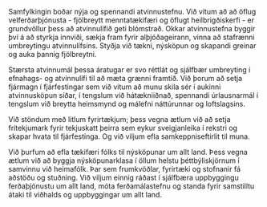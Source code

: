 Samfylkingin boðar nýja og spennandi atvinnustefnu. Við vitum að að öflug velferðarþjónusta - fjölbreytt menntatækifæri og öflugt heilbrigðiskerfi - er grundvöllur þess að atvinnulífið geti blómstrað. Okkar atvinnustefna byggir því á að styrkja innviði, sækja fram fyrir alþjóðageirann, vinna að stafrænni umbreytingu atvinnulífsins. Styðja við tækni, nýsköpun og skapandi greinar og auka þannig fjölbreytni.

Stærsta atvinnumál þessa áratugar er svo réttlát og sjálfbær umbreyting í efnahags- og atvinnulífi til að mæta grænni framtíð. Við þorum að setja fjármagn í fjárfestingar sem við vitum að munu skila sér í aukinni atvinnusköpun síðar, í tengslum við hátækniiðnað, spennandi úrlausnarmál í tengslum við breytta heimsmynd og málefni náttúrunnar og loftslagsins.

Við stöndum með litlum fyrirtækjum; þess vegna ætlum við að setja frítekjumark fyrir tekjuskatt þeirra sem eykur sveigjanleika í rekstri og skapar hvata til fjárfestinga. Og við viljum efla samkeppniseftirlit til muna.

Við þurfum að efla tækifæri fólks til nýsköpunar um allt land. Þess vegna ætlum við að byggja nýsköpunarklasa í öllum helstu þéttbýliskjörnum í samvinnu við heimafólk. Þar sem frumkvöðlar, fyrirtæki og stofnanir fá aðstöðu og stuðning. Við viljum einnig ráðast í sjálfbæra uppbyggingu ferðaþjónustu um allt land, móta ferðamálastefnu og standa fyrir samstilltu átaki til viðhalds og uppbyggingar um allt land.
